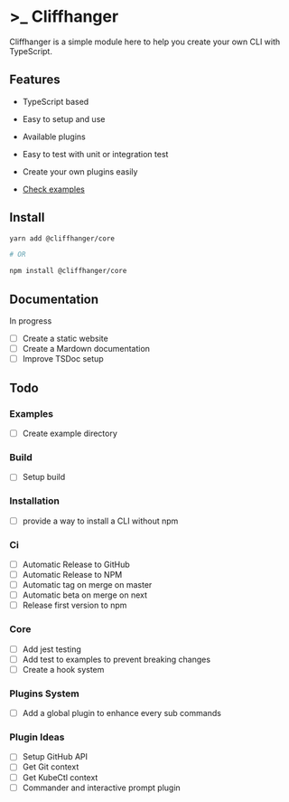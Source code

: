 # >\_ Cliffhanger

Cliffhanger is a simple module here to help you create your own CLI with TypeScript.

## Features

- TypeScript based
- Easy to setup and use
- Available plugins
- Easy to test with unit or integration test
- Create your own plugins easily

- [Check examples](https://github.com/ArthurMialon/cliffhanger/tree/master/examples)

## Install

```sh
yarn add @cliffhanger/core

# OR

npm install @cliffhanger/core
```

## Documentation

In progress

- [ ] Create a static website
- [ ] Create a Mardown documentation
- [ ] Improve TSDoc setup

## Todo

### Examples

- [ ] Create example directory

### Build

- [ ] Setup build

### Installation

- [ ] provide a way to install a CLI without npm

### Ci

- [ ] Automatic Release to GitHub
- [ ] Automatic Release to NPM
- [ ] Automatic tag on merge on master
- [ ] Automatic beta on merge on next
- [ ] Release first version to npm

### Core

- [ ] Add jest testing
- [ ] Add test to examples to prevent breaking changes
- [ ] Create a hook system

### Plugins System

- [ ] Add a global plugin to enhance every sub commands

### Plugin Ideas

- [ ] Setup GitHub API
- [ ] Get Git context
- [ ] Get KubeCtl context
- [ ] Commander and interactive prompt plugin
